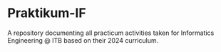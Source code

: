 # Praktikum-IF
 A repository documenting all practicum activities taken for Informatics Engineering @ ITB based on their 2024 curriculum.
